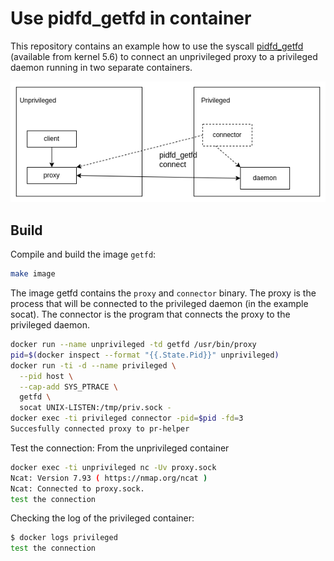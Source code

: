 # Use pidfd_getfd in container

This repository contains an example how to use the syscall [pidfd_getfd](https://man7.org/linux/man-pages/man2/pidfd_getfd.2.html) (available from kernel 5.6) to connect an unprivileged proxy to a privileged daemon running in two separate containers.

![](https://github.com/alicefr/example-pidfd-getpid/blob/main/pic/pidfd_getfd.png)

## Build
Compile and build the image `getfd`:
```bash
make image
```
The image getfd contains the `proxy` and `connector` binary. The proxy is the process that will be connected to the privileged daemon (in the example socat). The connector is the program that connects the proxy to the privileged daemon.

```bash
docker run --name unprivileged -td getfd /usr/bin/proxy
pid=$(docker inspect --format "{{.State.Pid}}" unprivileged)
docker run -ti -d --name privileged \
  --pid host \
  --cap-add SYS_PTRACE \
  getfd \
  socat UNIX-LISTEN:/tmp/priv.sock -
docker exec -ti privileged connector -pid=$pid -fd=3
Succesfully connected proxy to pr-helper
```
Test the connection:
From the unprivileged container
```bash
docker exec -ti unprivileged nc -Uv proxy.sock
Ncat: Version 7.93 ( https://nmap.org/ncat )
Ncat: Connected to proxy.sock.
test the connection
```
Checking the log of the privileged container:
```bash
$ docker logs privileged
test the connection
```
